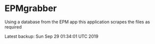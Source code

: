 # EPMgrabber
Using a database from the EPM app this application scrapes the files as required


Latest backup: Sun Sep 29 01:34:01 UTC 2019

